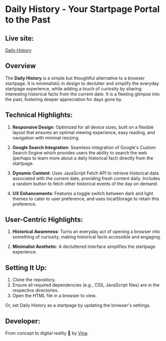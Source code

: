 # Daily History - Your Startpage Portal to the Past

## Live site: 
[Daily History](https://daily-history.netlify.app/)

## Overview
The **Daily History** is a simple but thoughtful alternative to a browser startpage. It is minimalistic in design to declutter and simplify the everyday startpage experience, while adding a touch of curiosity by sharing interesting historical facts from the current date. It is a fleeting glimpse into the past, fostering deeper appreciation for days gone by.

## Technical Highlights:
1. **Responsive Design**: Optimized for all device sizes, built on a flexible layout that ensures an optimal viewing experience, easy reading, and navigation with minimal resizing.

2. **Google Search Integration**: Seamless integration of Google's Custom Search Engine which provides users the ability to search the web (perhaps to learn more about a daily historical fact) directly from the startpage.

3. **Dynamic Content**: Uses JavaScript Fetch API to retrieve historical data associated with the current date, providing fresh content daily. Includes a random button to fetch other historical events of the day on demand.

4. **UX Enhancements**: Features a toggle switch between dark and light themes to cater to user preference, and uses localStorage to retain this preference.

## User-Centric Highlights:
1. **Historical Awareness**: Turns an everyday act of opening a browser into something of curiosity, making historical facts accessible and engaging.

2. **Minimalist Aesthetic**: A decluttered interface simplifies the startpage experience.

## Setting It Up:
1. Clone the repository.
2. Ensure all required dependencies (e.g., CSS, JavaScript files) are in the respective directories.
3. Open the HTML file in a browser to view.

Or, set Daily History as a startpage by updating the browser's settings.

## Developer:
From concept to digital reality 🌱 by [Vina](https://www.mariavina.com/).
